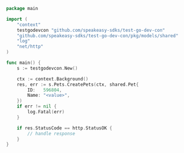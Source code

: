 <!-- Start SDK Example Usage [usage] -->
```go
package main

import (
	"context"
	testgodevcon "github.com/speakeasy-sdks/test-go-dev-con"
	"github.com/speakeasy-sdks/test-go-dev-con/pkg/models/shared"
	"log"
	"net/http"
)

func main() {
	s := testgodevcon.New()

	ctx := context.Background()
	res, err := s.Pets.CreatePets(ctx, shared.Pet{
		ID:   596804,
		Name: "<value>",
	})
	if err != nil {
		log.Fatal(err)
	}

	if res.StatusCode == http.StatusOK {
		// handle response
	}
}

```
<!-- End SDK Example Usage [usage] -->